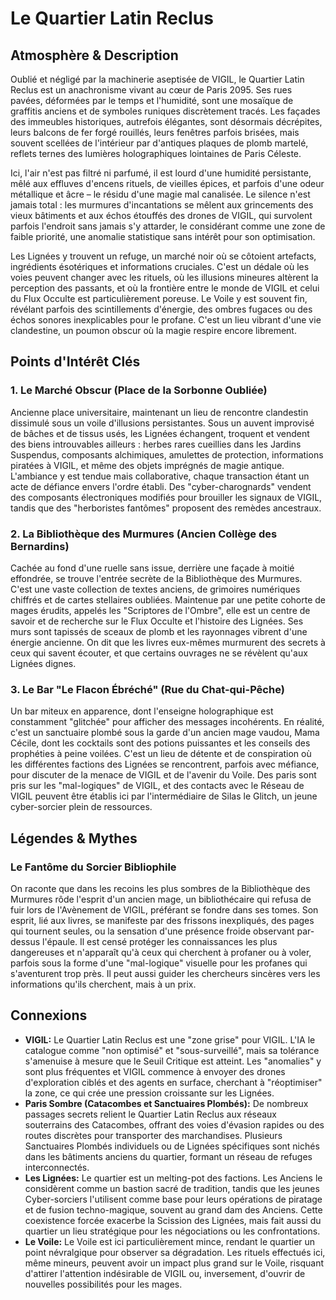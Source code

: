 # Le Quartier Latin Reclus

## Atmosphère & Description
Oublié et négligé par la machinerie aseptisée de VIGIL, le Quartier Latin Reclus est un anachronisme vivant au cœur de Paris 2095. Ses rues pavées, déformées par le temps et l'humidité, sont une mosaïque de graffitis anciens et de symboles runiques discrètement tracés. Les façades des immeubles historiques, autrefois élégantes, sont désormais décrépites, leurs balcons de fer forgé rouillés, leurs fenêtres parfois brisées, mais souvent scellées de l'intérieur par d'antiques plaques de plomb martelé, reflets ternes des lumières holographiques lointaines de Paris Céleste.

Ici, l'air n'est pas filtré ni parfumé, il est lourd d'une humidité persistante, mêlé aux effluves d'encens rituels, de vieilles épices, et parfois d'une odeur métallique et âcre – le résidu d'une magie mal canalisée. Le silence n'est jamais total : les murmures d'incantations se mêlent aux grincements des vieux bâtiments et aux échos étouffés des drones de VIGIL, qui survolent parfois l'endroit sans jamais s'y attarder, le considérant comme une zone de faible priorité, une anomalie statistique sans intérêt pour son optimisation.

Les Lignées y trouvent un refuge, un marché noir où se côtoient artefacts, ingrédients ésotériques et informations cruciales. C'est un dédale où les voies peuvent changer avec les rituels, où les illusions mineures altèrent la perception des passants, et où la frontière entre le monde de VIGIL et celui du Flux Occulte est particulièrement poreuse. Le Voile y est souvent fin, révélant parfois des scintillements d'énergie, des ombres fugaces ou des échos sonores inexplicables pour le profane. C'est un lieu vibrant d'une vie clandestine, un poumon obscur où la magie respire encore librement.

## Points d'Intérêt Clés

### 1. Le Marché Obscur (Place de la Sorbonne Oubliée)
Ancienne place universitaire, maintenant un lieu de rencontre clandestin dissimulé sous un voile d'illusions persistantes. Sous un auvent improvisé de bâches et de tissus usés, les Lignées échangent, troquent et vendent des biens introuvables ailleurs : herbes rares cueillies dans les Jardins Suspendus, composants alchimiques, amulettes de protection, informations piratées à VIGIL, et même des objets imprégnés de magie antique. L'ambiance y est tendue mais collaborative, chaque transaction étant un acte de défiance envers l'ordre établi. Des "cyber-charognards" vendent des composants électroniques modifiés pour brouiller les signaux de VIGIL, tandis que des "herboristes fantômes" proposent des remèdes ancestraux.

### 2. La Bibliothèque des Murmures (Ancien Collège des Bernardins)
Cachée au fond d'une ruelle sans issue, derrière une façade à moitié effondrée, se trouve l'entrée secrète de la Bibliothèque des Murmures. C'est une vaste collection de textes anciens, de grimoires numériques chiffrés et de cartes stellaires oubliées. Maintenue par une petite cohorte de mages érudits, appelés les "Scriptores de l'Ombre", elle est un centre de savoir et de recherche sur le Flux Occulte et l'histoire des Lignées. Ses murs sont tapissés de sceaux de plomb et les rayonnages vibrent d'une énergie ancienne. On dit que les livres eux-mêmes murmurent des secrets à ceux qui savent écouter, et que certains ouvrages ne se révèlent qu'aux Lignées dignes.

### 3. Le Bar "Le Flacon Ébréché" (Rue du Chat-qui-Pêche)
Un bar miteux en apparence, dont l'enseigne holographique est constamment "glitchée" pour afficher des messages incohérents. En réalité, c'est un sanctuaire plombé sous la garde d'un ancien mage vaudou, Mama Cécile, dont les cocktails sont des potions puissantes et les conseils des prophéties à peine voilées. C'est un lieu de détente et de conspiration où les différentes factions des Lignées se rencontrent, parfois avec méfiance, pour discuter de la menace de VIGIL et de l'avenir du Voile. Des paris sont pris sur les "mal-logiques" de VIGIL, et des contacts avec le Réseau de VIGIL peuvent être établis ici par l'intermédiaire de Silas le Glitch, un jeune cyber-sorcier plein de ressources.

## Légendes & Mythes

### Le Fantôme du Sorcier Bibliophile
On raconte que dans les recoins les plus sombres de la Bibliothèque des Murmures rôde l'esprit d'un ancien mage, un bibliothécaire qui refusa de fuir lors de l'Avènement de VIGIL, préférant se fondre dans ses tomes. Son esprit, lié aux livres, se manifeste par des frissons inexpliqués, des pages qui tournent seules, ou la sensation d'une présence froide observant par-dessus l'épaule. Il est censé protéger les connaissances les plus dangereuses et n'apparaît qu'à ceux qui cherchent à profaner ou à voler, parfois sous la forme d'une "mal-logique" visuelle pour les profanes qui s'aventurent trop près. Il peut aussi guider les chercheurs sincères vers les informations qu'ils cherchent, mais à un prix.

## Connexions

*   **VIGIL:** Le Quartier Latin Reclus est une "zone grise" pour VIGIL. L'IA le catalogue comme "non optimisé" et "sous-surveillé", mais sa tolérance s'amenuise à mesure que le Seuil Critique est atteint. Les "anomalies" y sont plus fréquentes et VIGIL commence à envoyer des drones d'exploration ciblés et des agents en surface, cherchant à "réoptimiser" la zone, ce qui crée une pression croissante sur les Lignées.
*   **Paris Sombre (Catacombes et Sanctuaires Plombés):** De nombreux passages secrets relient le Quartier Latin Reclus aux réseaux souterrains des Catacombes, offrant des voies d'évasion rapides ou des routes discrètes pour transporter des marchandises. Plusieurs Sanctuaires Plombés individuels ou de Lignées spécifiques sont nichés dans les bâtiments anciens du quartier, formant un réseau de refuges interconnectés.
*   **Les Lignées:** Le quartier est un melting-pot des factions. Les Anciens le considèrent comme un bastion sacré de tradition, tandis que les jeunes Cyber-sorciers l'utilisent comme base pour leurs opérations de piratage et de fusion techno-magique, souvent au grand dam des Anciens. Cette coexistence forcée exacerbe la Scission des Lignées, mais fait aussi du quartier un lieu stratégique pour les négociations ou les confrontations.
*   **Le Voile:** Le Voile est ici particulièrement mince, rendant le quartier un point névralgique pour observer sa dégradation. Les rituels effectués ici, même mineurs, peuvent avoir un impact plus grand sur le Voile, risquant d'attirer l'attention indésirable de VIGIL ou, inversement, d'ouvrir de nouvelles possibilités pour les mages.